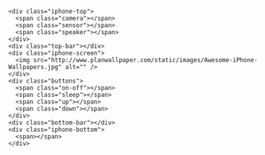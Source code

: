 <style>{% include ui.css %}</style><div class="iphone">
    <div class="iphone-top">
      <span class="camera"></span>
      <span class="sensor"></span>
      <span class="speaker"></span>
    </div>
    <div class="top-bar"></div>
    <div class="iphone-screen">
      <img src="http://www.planwallpaper.com/static/images/Awesome-iPhone-Wallpapers.jpg" alt="" />
    </div>
    <div class="buttons">
      <span class="on-off"></span>
      <span class="sleep"></span>
      <span class="up"></span>
      <span class="down"></span>
    </div>
    <div class="bottom-bar"></div>
    <div class="iphone-bottom">
      <span></span>
    </div>
  </div>
</div>